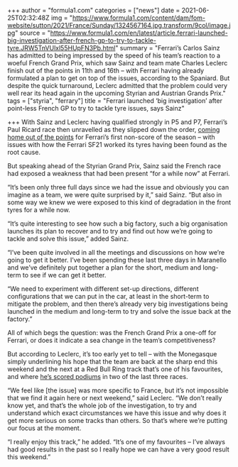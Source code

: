 +++
author = "formula1.com"
categories = ["news"]
date = 2021-06-25T02:32:48Z
img = "https://www.formula1.com/content/dam/fom-website/sutton/2021/France/Sunday/1324567164.jpg.transform/9col/image.jpg"
source = "https://www.formula1.com/en/latest/article.ferrari-launched-big-investigation-after-french-gp-to-try-to-tackle-tyre.JRW5TnVUlxl55HUpFN3Pb.html"
summary = "Ferrari’s Carlos Sainz has admitted to being impressed by the speed of his team’s reaction to a woeful French Grand Prix, which saw Sainz and team mate Charles Leclerc finish out of the points in 11th and 16th – with Ferrari having already formulated a plan to get on top of the issues, according to the Spaniard. But despite the quick turnaround, Leclerc admitted that the problem could very well rear its head again in the upcoming Styrian and Austrian Grands Prix."
tags = ["styria", "ferrary"]
title = "Ferrari launched ‘big investigation’ after point-less French GP to try to tackle tyre issues, says Sainz"

+++
With Sainz and Leclerc having qualified strongly in P5 and P7, Ferrari’s Paul Ricard race then unravelled as they slipped down the order, [coming home out of the points](https://www.formula1.com/en/latest/article.we-went-backwards-sainz-and-leclerc-shocked-by-lack-of-pace-as-ferrari-fail.2o4YhVoR3TZ0XdEiVhfpM3.html) for Ferrari’s first non-score of the season – with issues with how the Ferrari SF21 worked its tyres having been found as the root cause.

But speaking ahead of the Styrian Grand Prix, Sainz said the French race had exposed a weakness that had been present “for a while now” at Ferrari.

“It’s been only three full days since we had the issue and obviously you can imagine as a team, we were quite surprised by it,” said Sainz. “But also in some way we knew we were exposed to this kind of degradation in the front tyres for a while now.

“It’s quite interesting to see how such a big factory, such a big organisation launches its plan to recover and to try and find out how we’re going to tackle and solve this issue,” added Sainz.

“I’ve been quite involved in all the meetings and discussions on how we’re going to get it better. I’ve been spending these last three days in Maranello and we’ve definitely put together a plan for the short, medium and long-term to see if we can get it better.

“We need to experiment with different set-up directions, different configurations that we can put in the car, at least in the short-term to mitigate the problem, and then there’s already very big investigations being launched in the medium and long-term to try and solve the issue back at the factory.”

All of which begs the question: was the French Grand Prix a one-off for Ferrari, or does it indicate a sea change in the team’s competitiveness?

But according to Leclerc, it’s too early yet to tell – with the Monegasque simply underlining his hope that the team are back at the sharp end this weekend and the next at a Red Bull Ring track that’s one of his favourites, and where [he’s scored podiums](https://www.formula1.com/en/latest/article.form-guide-can-red-bull-maintain-their-advantage-at-their-home-track-for-the.6DAhy0QExKVCdpXV0zLIwt.html) in two of the last three races.

“We feel like \[the issue\] was more specific to France, but it’s not impossible that we find it again here or next weekend,” said Leclerc. “We don’t really know yet, and that’s the whole job of the investigation, to try and understand which exact circumstances we have this issue and why does it get more serious on some tracks than others. So that’s where we’re putting our focus at the moment.

“I really enjoy this track,” he added. “It’s one of my favourites – I’ve always had good results in the past so I really hope we can have a very good result this weekend.”